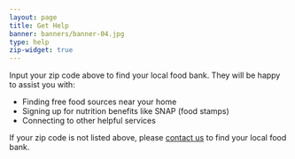 ```yaml
---
layout: page
title: Get Help
banner: banners/banner-04.jpg
type: help
zip-widget: true
---
```

Input your zip code above to find your local food bank. They will be happy to assist you with:

* Finding free food sources near your home 
* Signing up for nutrition benefits like SNAP (food stamps)
* Connecting to other helpful services

If your zip code is not listed above, please [contact us](about/contact.html) to find your local food bank. 
